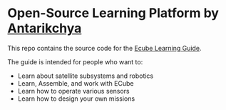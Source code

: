 # Open-Source Learning Platform by [Antarikchya](https://www.antarikchya.org.np)

This repo contains the source code for the [Ecube Learning Guide](https://learn.antarikchya.org.np/).

The guide is intended for people who want to:

* Learn about satellite subsystems and robotics
* Learn, Assemble, and work with ECube
* Learn how to operate various sensors
* Learn how to design your own missions

